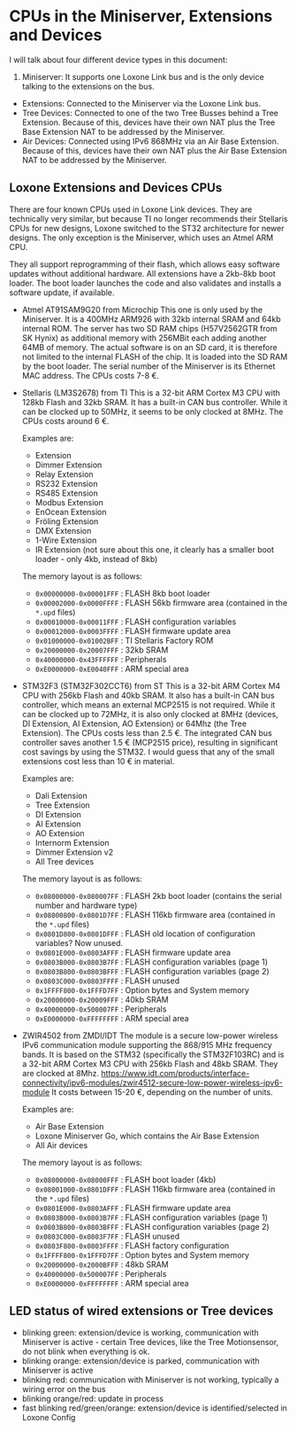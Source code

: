 # CPUs in the Miniserver, Extensions and Devices

I will talk about four different device types in this document:

  1. Miniserver: It supports one Loxone Link bus and is the only device talking to the extensions on the bus.
  - Extensions: Connected to the Miniserver via the Loxone Link bus.
  - Tree Devices: Connected to one of the two Tree Busses behind a Tree Extension. Because of this, devices have their own NAT plus the Tree Base Extension NAT to be addressed by the Miniserver.
  - Air Devices: Connected using IPv6 868MHz via an Air Base Extension. Because of this, devices have their own NAT plus the Air Base Extension NAT to be addressed by the Miniserver.

## Loxone Extensions and Devices CPUs

There are four known CPUs used in Loxone Link devices. They are technically very similar, but because TI no longer recommends their Stellaris CPUs for new designs, Loxone switched to the ST32 architecture for newer designs. The only exception is the Miniserver, which uses an Atmel ARM CPU.

They all support reprogramming of their flash, which allows easy software updates without additional hardware. All extensions have a 2kb-8kb boot loader. The boot loader launches the code and also validates and installs a software update, if available.

- Atmel AT91SAM9G20 from Microchip
This one is only used by the Miniserver. It is a 400MHz ARM926 with 32kb internal SRAM and 64kb internal ROM. The server has two SD RAM chips (H57V2562GTR from SK Hynix) as additional memory with 256MBit each adding another 64MB of memory. The actual software is on an SD card, it is therefore not limited to the internal FLASH of the chip. It is loaded into the SD RAM by the boot loader. The serial number of the Miniserver is its Ethernet MAC address. The CPUs costs 7-8 €.

- Stellaris (LM3S2678) from TI
This is a 32-bit ARM Cortex M3 CPU with 128kb Flash and 32kb SRAM. It has a built-in CAN bus controller. While it can be clocked up to 50MHz, it seems to be only clocked at 8MHz. The CPUs costs around 6 €.

    Examples are:

    - Extension
    - Dimmer Extension
    - Relay Extension
    - RS232 Extension
    - RS485 Extension
    - Modbus Extension
    - EnOcean Extension
    - Fröling Extension
    - DMX Extension
    - 1-Wire Extension
    - IR Extension (not sure about this one, it clearly has a smaller boot loader - only 4kb, instead of 8kb)

    The memory layout is as follows:
    - `0x00000000-0x00001FFF` : FLASH 8kb boot loader
    - `0x00002000-0x0000FFFF` : FLASH 56kb firmware area (contained in the `*.upd` files)
    - `0x00010000-0x00011FFF` : FLASH configuration variables
    - `0x00012000-0x0003FFFF` : FLASH firmware update area
    - `0x01000000-0x01002BFF` : TI Stellaris Factory ROM
    - `0x20000000-0x20007FFF` : 32kb SRAM
    - `0x40000000-0x43FFFFFF` : Peripherals
    - `0xE0000000-0xE0040FFF` : ARM special area


- STM32F3 (STM32F302CCT6) from ST
This is a 32-bit ARM Cortex M4 CPU with 256kb Flash and 40kb SRAM. It also has a built-in CAN bus controller, which means an external MCP2515 is not required. While it can be clocked up to 72MHz, it is also only clocked at 8MHz (devices, DI Extension, AI Extension, AO Extension) or 64Mhz (the Tree Extension). The CPUs costs less than 2.5 €. The integrated CAN bus controller saves another 1.5 € (MCP2515 price), resulting in significant cost savings by using the STM32. I would guess that any of the small extensions cost less than 10 € in material.

    Examples are:
    
    - Dali Extension
    - Tree Extension
    - DI Extension
    - AI Extension
    - AO Extension
    - Internorm Extension
    - Dimmer Extension v2
    - All Tree devices

    The memory layout is as follows:
    - `0x08000000-0x080007FF` : FLASH 2kb boot loader (contains the serial number and hardware type)
    - `0x08000800-0x0801D7FF` : FLASH 116kb firmware area (contained in the `*.upd` files)
    - `0x0801D800-0x0801DFFF` : FLASH old location of configuration variables? Now unused.
    - `0x0801E000-0x0803AFFF` : FLASH firmware update area
    - `0x0803B000-0x0803B7FF` : FLASH configuration variables (page 1)
    - `0x0803B800-0x0803BFFF` : FLASH configuration variables (page 2)
    - `0x0803C000-0x0803FFFF` : FLASH unused
    - `0x1FFFF800-0x1FFFD7FF` : Option bytes and System memory
    - `0x20000000-0x20009FFF` : 40kb SRAM
    - `0x40000000-0x500007FF` : Peripherals
    - `0xE0000000-0xFFFFFFFF` : ARM special area

- ZWIR4502 from ZMDI/IDT
The module is a secure low-power wireless IPv6 communication module supporting the 868/915 MHz frequency bands. It is based on the STM32 (specifically the STM32F103RC) and is a 32-bit ARM Cortex M3 CPU with 256kb Flash and 48kb SRAM. They are clocked at 8Mhz. <https://www.idt.com/products/interface-connectivity/ipv6-modules/zwir4512-secure-low-power-wireless-ipv6-module> It costs between 15-20 €, depending on the number of units.

    Examples are:
    
    - Air Base Extension
    - Loxone Miniserver Go, which contains the Air Base Extension
    - All Air devices

    The memory layout is as follows:
    - `0x08000000-0x08000FFF` : FLASH boot loader (4kb)
    - `0x08001000-0x0801DFFF` : FLASH 116kb firmware area (contained in the `*.upd` files)
    - `0x0801E000-0x0803AFFF` : FLASH firmware update area
    - `0x0803B000-0x0803B7FF` : FLASH configuration variables (page 1)
    - `0x0803B800-0x0803BFFF` : FLASH configuration variables (page 2)
    - `0x0803C000-0x0803F7FF` : FLASH unused
    - `0x0803F800-0x0803FFFF` : FLASH factory configuration
    - `0x1FFFF800-0x1FFFD7FF` : Option bytes and System memory
    - `0x20000000-0x2000BFFF` : 48kb SRAM
    - `0x40000000-0x500007FF` : Peripherals
    - `0xE0000000-0xFFFFFFFF` : ARM special area


## LED status of wired extensions or Tree devices

- blinking green: extension/device is working, communication with Miniserver is active - certain Tree devices, like the Tree Motionsensor, do not blink when everything is ok.
- blinking orange: extension/device is parked, communication with Miniserver is active
- blinking red: communication with Miniserver is not working, typically a wiring error on the bus
- blinking orange/red: update in process
- fast blinking red/green/orange: extension/device is identified/selected in Loxone Config

